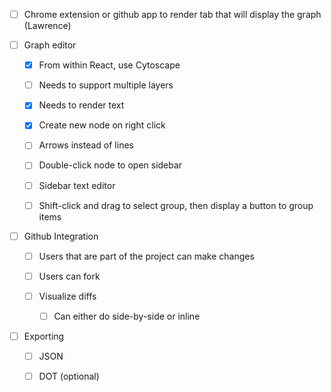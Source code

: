 - [ ] Chrome extension or github app to render tab that will display the graph (Lawrence)

- [ ] Graph editor

    - [x] From within React, use Cytoscape

    - [ ] Needs to support multiple layers

    - [x] Needs to render text

    - [x] Create new node on right click

    - [ ] Arrows instead of lines

    - [ ] Double-click node to open sidebar

    - [ ] Sidebar text editor

    - [ ] Shift-click and drag to select group, then display a button to group items

- [ ] Github Integration

    - [ ] Users that are part of the project can make changes

    - [ ] Users can fork

    - [ ] Visualize diffs

        - [ ] Can either do side-by-side or inline

- [ ] Exporting

    - [ ] JSON

    - [ ] DOT (optional)
